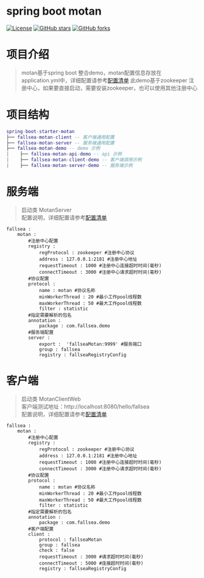 # spring boot motan
[![License](https://img.shields.io/badge/License-Apache%202.0-blue.svg)](https://github.com/fallsea/spring-boot-starter-motan/blob/master/LICENSE)
[![GitHub stars](https://img.shields.io/github/stars/fallsea/spring-boot-starter-motan.svg?style=social&label=Stars)](https://github.com/fallsea/spring-boot-starter-motan)
[![GitHub forks](https://img.shields.io/github/forks/fallsea/spring-boot-starter-motan.svg?style=social&label=Fork)](https://github.com/fallsea/spring-boot-starter-motan)

# 项目介绍
> motan基于spring boot 整合demo，motan配置信息存放在application.yml中，详细配置请参考[配置清单](https://github.com/weibocom/motan/wiki/zh_configuration)
> 此demo基于zookeeper 注册中心，如果要直接启动，需要安装zookeeper，也可以使用其他注册中心

# 项目结构
``` lua
spring-boot-starter-motan
├── fallsea-motan-client -- 客户端通用配置
├── fallsea-motan-server -- 服务端通用配置
├── fallsea-motan-demo -- demo 示例
|    ├── fallsea-motan-api-demo -- api 示例
|    ├── fallsea-motan-client-demo -- 客户端调用示例
|    ├── fallsea-motan-server-demo -- 服务端示例
```

# 服务端
> 启动类 MotanServer  
> 配置说明，详细配置请参考[配置清单](https://github.com/weibocom/motan/wiki/zh_configuration)

```
fallsea : 
    motan : 
        #注册中心配置
        registry : 
            regProtocol : zookeeper #注册中心协议
            address : 127.0.0.1:2181 #注册中心地址
            requestTimeout : 1000 #注册中心连接超时时间(毫秒)
            connectTimeout : 3000 #注册中心请求超时时间(毫秒)
        #协议配置
        protocol : 
            name : motan #协议名称
            minWorkerThread : 20 #最小工作pool线程数
            maxWorkerThread : 50 #最大工作pool线程数
            filter : statistic
        #指定需要解析的包名
        annotation :
            package : com.fallsea.demo
        #服务端配置
        server : 
            export :  'fallseaMotan:9999' #服务端口
            group : fallsea
            registry : fallseaRegistryConfig
```

# 客户端
> 启动类  MotanClientWeb  
客户端测试地址：http://localhost:8080/hello/fallsea  
> 配置说明，详细配置请参考[配置清单](https://github.com/weibocom/motan/wiki/zh_configuration)

```
fallsea : 
    motan : 
        #注册中心配置
        registry : 
            regProtocol : zookeeper #注册中心协议
            address : 127.0.0.1:2181 #注册中心地址
            requestTimeout : 1000 #注册中心连接超时时间(毫秒)
            connectTimeout : 3000 #注册中心请求超时时间(毫秒)
        #协议配置
        protocol : 
            name : motan #协议名称
            minWorkerThread : 20 #最小工作pool线程数
            maxWorkerThread : 50 #最大工作pool线程数
            filter : statistic
        #指定需要解析的包名
        annotation :
            package : com.fallsea.demo
        #客户端配置
        client : 
            protocol : fallseaMotan
            group : fallsea
            check : false
            requestTimeout : 3000 #请求超时时间(毫秒)
            connectTimeout : 5000 #连接超时时间(毫秒)
            registry : fallseaRegistryConfig
```
